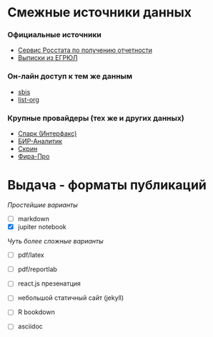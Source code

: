 # Смежные источники данных 

### Официальные источники

- [Сервис Росстата по получению отчетности](http://www.gks.ru/accounting_report)
- [Выписки из ЕГРЮЛ](https://egrul.nalog.ru/index.html)

### Он-лайн доступ к тем же данным 

- [sbis](https://sbis.ru/contragents/7825706086)
- [list-org](https://www.list-org.com/company/19562)

### Крупные провайдеры (тех же и других данных)

- [Спарк (Интерфакс)](http://www.spark-interfax.ru/ru/about)
- [БИР-Аналитик](https://bir.1prime.ru)
- [Скрин](https://kontragent.skrin.ru)
- [Фира-Про](https://pro.fira.ru)


# Выдача - форматы публикаций

*Простейшие варианты*

- [ ] markdown  
- [x] jupiter notebook

*Чуть более сложные варианты*
- [ ] pdf/latex
- [ ] pdf/reportlab
- [ ] react.js презенатция
- [ ] небольшой статичный сайт (jekyll)
- [ ] R bookdown
- [ ] asciidoc  
  
